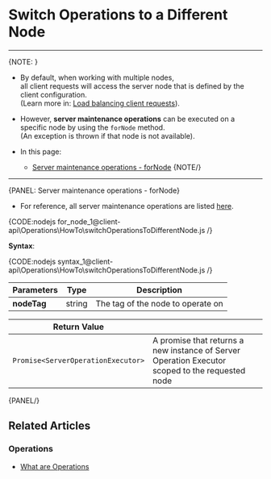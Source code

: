 # Switch Operations to a Different Node

---

{NOTE: }

* By default, when working with multiple nodes,  
  all client requests will access the server node that is defined by the client configuration.  
  (Learn more in: [Load balancing client requests](../../../client-api/configuration/load-balance/overview)).

* However, **server maintenance operations** can be executed on a specific node by using the `forNode` method.  
  (An exception is thrown if that node is not available).

* In this page:
    * [Server maintenance operations - forNode](../../../client-api/operations/how-to/switch-operations-to-a-different-node#server-maintenance-operations---fornode)
{NOTE/}

---

{PANEL: Server maintenance operations - forNode}

* For reference, all server maintenance operations are listed [here](../../../client-api/operations/what-are-operations#server-maintenance-operations).

{CODE:nodejs for_node_1@client-api\Operations\HowTo\switchOperationsToDifferentNode.js /}

**Syntax**:

{CODE:nodejs syntax_1@client-api\Operations\HowTo\switchOperationsToDifferentNode.js /}

| Parameters | Type | Description |
| - | - | - |
| **nodeTag** | string | The tag of the node to operate on |

| Return Value | |
| - | - |
| `Promise<ServerOperationExecutor>` | A promise that returns a new instance of Server Operation Executor<br>scoped to the requested node |

{PANEL/}

## Related Articles

### Operations

- [What are Operations](../../../client-api/operations/what-are-operations)
